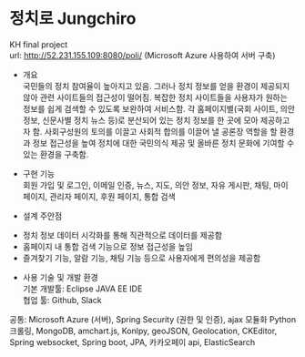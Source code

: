 # 정치로 Jungchiro  
KH final project  
url: http://52.231.155.109:8080/poli/ (Microsoft Azure 사용하여 서버 구축)  

* 개요   
국민들의 정치 참여율이 높아지고 있음. 그러나 정치 정보를 얻을 환경이 제공되지 않아 관련 사이트들의 접근성이 떨어짐. 복잡한 정치 사이트들을 사용자가 원하는 정보를 쉽게 검색할 수 있도록 보완하여 서비스함. 각 홈페이지별(국회 사이트, 의안 정보, 신문사별 정치 뉴스 등)로 분산되어 있는 정치 정보를 한 곳에 모아 제공하고자 함. 사회구성원의 토의를 이끌고 사회적 합의를 이끌어 낼 공론장 역할을 할 환경과 정보 접근성을 높여 정치에 대한 국민의식 제공 및 올바른 정치 문화에 기여할 수 있는 환경을 구축함.   
   
* 구현 기능   
회원 가입 및 로그인, 이메일 인증, 뉴스, 지도, 의안 정보, 자유 게시판, 채팅, 마이 페이지, 관리자 페이지, 후원 페이지, 통합 검색   
   
* 설계 주안점   
- 정치 정보 데이터 시각화를 통해 직관적으로 데이터를 제공함   
- 홈페이지 내 통합 검색 기능으로 정보 접근성을 높임   
- 즐겨찾기 기능, 알람 기능, 채팅 기능 등으로 사용자에게 편의성을 제공함   

* 사용 기술 및 개발 환경   
기본 개발툴: Eclipse JAVA EE IDE   
협업 툴: Github, Slack   

공통: Microsoft Azure (서버), Spring Security (권한 및 인증), ajax 모듈화
Python 크롤링, MongoDB, amchart.js, Konlpy, geoJSON, Geolocation, CKEditor, Spring websocket, Spring boot, JPA, 카카오페이 api, ElasticSearch
